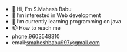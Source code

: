 - 👋 Hi, I’m S.Mahesh Babu
- 👀 I’m interested in Web development
- 🌱 I’m currently learning programming on java
- 📫 How to reach me
- phone:9603548310
- email:smaheshbabu997@gmail.com

<!---
smaheshbabu997/smaheshbabu997 is a ✨ special ✨ repository because its `README.md` (this file) appears on your GitHub profile.
You can click the Preview link to take a look at your changes.
--->
